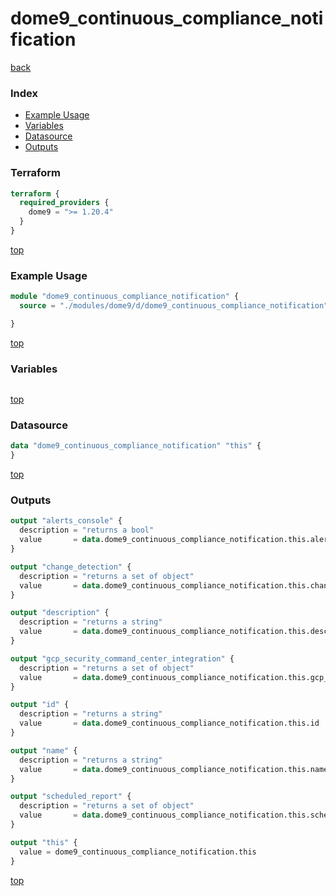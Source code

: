# dome9_continuous_compliance_notification

[back](../dome9.md)

### Index

- [Example Usage](#example-usage)
- [Variables](#variables)
- [Datasource](#datasource)
- [Outputs](#outputs)

### Terraform

```terraform
terraform {
  required_providers {
    dome9 = ">= 1.20.4"
  }
}
```

[top](#index)

### Example Usage

```terraform
module "dome9_continuous_compliance_notification" {
  source = "./modules/dome9/d/dome9_continuous_compliance_notification"

}
```

[top](#index)

### Variables

```terraform
```

[top](#index)

### Datasource

```terraform
data "dome9_continuous_compliance_notification" "this" {
}
```

[top](#index)

### Outputs

```terraform
output "alerts_console" {
  description = "returns a bool"
  value       = data.dome9_continuous_compliance_notification.this.alerts_console
}

output "change_detection" {
  description = "returns a set of object"
  value       = data.dome9_continuous_compliance_notification.this.change_detection
}

output "description" {
  description = "returns a string"
  value       = data.dome9_continuous_compliance_notification.this.description
}

output "gcp_security_command_center_integration" {
  description = "returns a set of object"
  value       = data.dome9_continuous_compliance_notification.this.gcp_security_command_center_integration
}

output "id" {
  description = "returns a string"
  value       = data.dome9_continuous_compliance_notification.this.id
}

output "name" {
  description = "returns a string"
  value       = data.dome9_continuous_compliance_notification.this.name
}

output "scheduled_report" {
  description = "returns a set of object"
  value       = data.dome9_continuous_compliance_notification.this.scheduled_report
}

output "this" {
  value = dome9_continuous_compliance_notification.this
}
```

[top](#index)